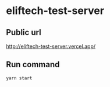 # eliftech-test-server

## Public url
http://eliftech-test-server.vercel.app/

## Run command
`yarn start`
